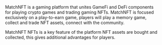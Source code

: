MatchNFT is a gaming platform that unites GameFi and DeFi
components for playing crypto games and trading gaming NFTs.
MatchNFT is focused exclusively on a play-to-earn game, players will
play a memory game, collect and trade NFT assets, connect with the
community.

MatchNFT NFTs is a key feature of the platform NFT assets are
bought and collected, this gives additional advantages for players.